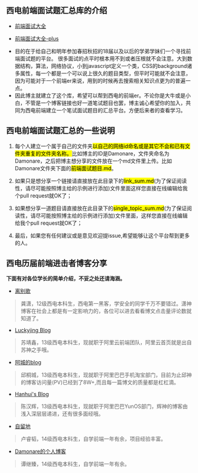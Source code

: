 ## 西电前端面试题汇总库的介绍

* [前端面试大全](./subject-plus.md)

* [前端面试大全-plus](./subject.md)

- 目的在于给自己和明年参加春招秋招的18届以及以后的学弟学妹们一个寻找前端面试题的平台。
很多面试的点平时根本用不到或者压根就不会注意。大到数据结构，算法，网络协议，小到javascript定义一个类，CSS的background诸多属性，每一个都是一个可以说上很久的题目类型，但平时可能就不会注意，因为可能对于一个前端er来说，用到的时候再去搜索相关知识点更为的普遍一点。
 - 因此博主就建立了这个库，希望可以帮到西电的前端er。不论你是大牛或是小白，不管是一个博客链接也好一道笔试题目也罢，博主诚心希望你的加入，共同为西电前端建立一个笔试面试题目的汇总平台。方便后来者的查看学习。

## 西电前端面试题汇总的一些说明

1. 每个人建立一个属于自己的文件夹<mark>以自己的网络id命名或是其它不会和已有文件夹重复的文件夹名称。</mark>比如博主的ID是Damonare，文件夹命名为Damonare，之后把博主想分享的文件放在一个md文件里上传。比如Damonare文件夹下面的<mark>前端面试题目.md</mark>。

2. 如果只是想分享一个链接请直接放在此目录下的<mark>link_sum.md</mark>(为了保证阅读性，请尽可能按照博主给的示例进行添加)文件里面这样您直接在线编辑给我个pull request就OK了；

3. 如果想分享一道题目请直接放在此目录下的<mark>single_topic_sum.md</mark>(为了保证阅读性，请尽可能按照博主给的示例进行添加)文件里面，这样您直接在线编辑给我个pull request就OK了；

4. 最后，如果您有任何建议或是意见欢迎提issue,希望能够让这个平台帮到更多的人。

## 西电历届前端进击者博客分享

**下面有对各位学长的简单介绍，不妥之处还请海涵。**


- [离别歌](https://www.leavesongs.com/)

> 龚潇，12级西电本科生，西电第一黑客，学安全的同学千万不要错过。潇神博客在社会上都是有一定影响力的，各位可以进去看看博文点击量评论数就知道了。

- [Luckyjing Blog](http://www.luckyjing.com/)

> 苏靖鑫，13级西电本科生，现就职于阿里云前端团队，阿里云首页就是出自苏神之手哦。

- [阿城的blog](https://qiutc.me/)

> 邱桐城，13级西电本科生，现就职于阿里巴巴手机淘宝部门，目前为止邱神的博客访问量(PV)已经到了8W+,而且每一篇博文的质量都是杠杠滴。

- [Hanhui's Blog](http://chenhanhui.com/)

> 陈汉辉，13级西电本科生，现就职于阿里巴巴YunOS部门，辉神的博客由浅入深层层递进，还有很多面经哦。

- [自留地](https://xdlrt.github.io/)

> 卢睿韬，14级西电本科生，自学前端一年有余，项目经验丰富。

- [Damonare的个人博客](http://damonare.github.io/)

> 谭继臻，14级西电本科生，自学前端一年有余。
